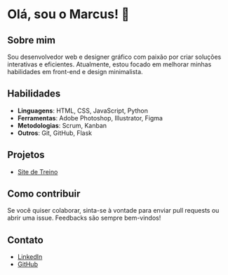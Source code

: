 # Olá, sou o Marcus! 👋

## Sobre mim
Sou desenvolvedor web e designer gráfico com paixão por criar soluções interativas e eficientes. Atualmente, estou focado em melhorar minhas habilidades em front-end e design minimalista.

## Habilidades
- **Linguagens**: HTML, CSS, JavaScript, Python
- **Ferramentas**: Adobe Photoshop, Illustrator, Figma
- **Metodologias**: Scrum, Kanban
- **Outros**: Git, GitHub, Flask

## Projetos
- [Site de Treino](https://github.com/rateryyz/site)

## Como contribuir
Se você quiser colaborar, sinta-se à vontade para enviar pull requests ou abrir uma issue. Feedbacks são sempre bem-vindos!

## Contato
- [LinkedIn](https://www.linkedin.com/in/marcus-vinicius-moreira-front-end/)
- [GitHub](https://github.com/rateryyz)
